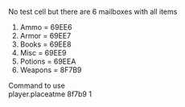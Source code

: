 No test cell but there are 6 mailboxes with all items  
1.  Ammo = 69EE6  
2.  Armor = 69EE7  
3.  Books = 69EE8  
4.  Misc = 69EE9  
5.  Potions = 69EEA  
6.  Weapons = 8F7B9  

Command to use  
player.placeatme 8f7b9 1